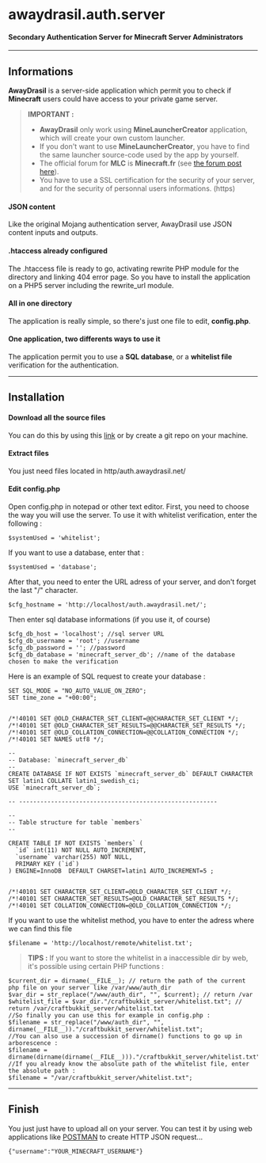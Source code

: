 **awaydrasil.auth.server**
======================


#### Secondary Authentication Server for Minecraft Server Administrators

----------


Informations
---------

**AwayDrasil** is a server-side application which permit you to check if **Minecraft** users could have access to your private game server.

> **IMPORTANT :**
> 
> - **AwayDrasil** only work using **MineLauncherCreator** application, which will create your own custom launcher.
> - If you don't want to use **MineLauncherCreator**, you have to find the same launcher source-code used by the app by yourself.
> - The official forum for **MLC** is **Minecraft.fr** (see [<i class="icon-share"></i> the forum post here](http://minecraft.fr/forum/index.php?threads/07-2014-creation-de-launcher-1-6-2-%C3%A0-1-7-9-mlc.118972/)).
> - You have to use a SSL certification for the security of your server, and for the security of personnal users informations. (https)

#### <i class="icon-download"></i><i class="icon-upload"></i> JSON content

Like the original Mojang authentication server, AwayDrasil use JSON content inputs and outputs.

#### <i class="icon-file"></i> .htaccess already configured

The .htaccess file is ready to go, activating rewrite PHP module for the directory and linking 404 error page. So you have to install the application on a PHP5 server including the rewrite_url module.

#### <i class="icon-folder-open"></i> All in one directory

The application is really simple, so there's just one file to edit, **config.php**.

#### <i class="icon-pencil"></i> One application, two differents ways to use it

The application permit you to use a **SQL database**, or a **whitelist file** verification for the authentication.



----------


Installation
---------------


#### <i class="icon-download"></i> Download all the source files

You can do this by using this [link](https://github.com/jbltx/awaydrasil.auth.server/archive/master.zip) or by create a git repo on your machine.

#### <i class="icon-folder"></i> Extract files

You just need files located in http/auth.awaydrasil.net/

#### <i class="icon-pencil"></i> Edit **config.php**

Open config.php in notepad or other text editor.
First, you need to choose the way you will use the server.
To use it with whitelist verification, enter the following :
```
$systemUsed = 'whitelist';
```
If you want to use a database, enter that :
```
$systemUsed = 'database';
```
After that, you need to enter the URL adress of your server, and don't forget the last "/" character.
```
$cfg_hostname = 'http://localhost/auth.awaydrasil.net/';
```
Then enter sql database informations (if you use it, of course)
```
$cfg_db_host = 'localhost'; //sql server URL
$cfg_db_username = 'root'; //username
$cfg_db_password = ''; //password
$cfg_db_database = 'minecraft_server_db'; //name of the database chosen to make the verification
```
Here is an example of SQL request to create your database :
```
SET SQL_MODE = "NO_AUTO_VALUE_ON_ZERO";
SET time_zone = "+00:00";
 
 
/*!40101 SET @OLD_CHARACTER_SET_CLIENT=@@CHARACTER_SET_CLIENT */;
/*!40101 SET @OLD_CHARACTER_SET_RESULTS=@@CHARACTER_SET_RESULTS */;
/*!40101 SET @OLD_COLLATION_CONNECTION=@@COLLATION_CONNECTION */;
/*!40101 SET NAMES utf8 */;
 
--
-- Database: `minecraft_server_db`
--
CREATE DATABASE IF NOT EXISTS `minecraft_server_db` DEFAULT CHARACTER SET latin1 COLLATE latin1_swedish_ci;
USE `minecraft_server_db`;
 
-- --------------------------------------------------------
 
--
-- Table structure for table `members`
--
 
CREATE TABLE IF NOT EXISTS `members` (
  `id` int(11) NOT NULL AUTO_INCREMENT,
  `username` varchar(255) NOT NULL,
  PRIMARY KEY (`id`)
) ENGINE=InnoDB  DEFAULT CHARSET=latin1 AUTO_INCREMENT=5 ;
 
 
/*!40101 SET CHARACTER_SET_CLIENT=@OLD_CHARACTER_SET_CLIENT */;
/*!40101 SET CHARACTER_SET_RESULTS=@OLD_CHARACTER_SET_RESULTS */;
/*!40101 SET COLLATION_CONNECTION=@OLD_COLLATION_CONNECTION */;
```
If you want to use the whitelist method, you have to enter the adress where we can find this file
```
$filename = 'http://localhost/remote/whitelist.txt';
```
> **TIPS :** If you want to store the whitelist in a inaccessible dir by web, it's possible using certain PHP functions :
```
$current_dir = dirname(__FILE__); // return the path of the current php file on your server like /var/www/auth_dir
$var_dir = str_replace("/www/auth_dir", "", $current); // return /var
$whitelist_file = $var_dir."/craftbukkit_server/whitelist.txt"; // return /var/craftbukkit_server/whitelist.txt
//So finally you can use this for example in config.php :
$filename = str_replace("/www/auth_dir", "", dirname(__FILE__))."/craftbukkit_server/whitelist.txt";
//You can also use a succession of dirname() functions to go up in arborescence :
$filename = dirname(dirname(dirname(__FILE__)))."/craftbukkit_server/whitelist.txt";
//If you already know the absolute path of the whitelist file, enter the absolute path :
$filename = "/var/craftbukkit_server/whitelist.txt";
```

----------


Finish
-----------

You just just have to upload all on your server. You can test it by using web applications like [POSTMAN](http://www.getpostman.com/) to create HTTP JSON request...
```
{"username":"YOUR_MINECRAFT_USERNAME"}
```
